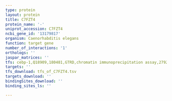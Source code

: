 ```yaml
---
type: protein
layout: protein
title: C7FZT4
protein_name: '-'
uniprot_accession: C7FZT4
ncbi_gene_id: '13179817'
organism: Caenorhabditis elegans
function: target gene
number_of_interactions: '1'
orthologs: ''
jaspar_matrices: ''
tfs: cebp-1,Q18909,180481,GTRD,chromatin immunoprecipitation assay,27924024%5Buid%5D,No
targets: ''
tfs_download: tfs_of_C7FZT4.tsv
targets_download: ''
bindingSites_download: ''
binding_sites_ls: ''

---
```

